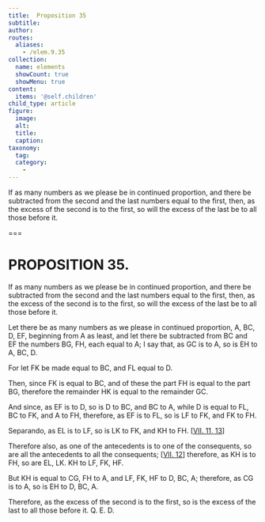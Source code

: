 ```yaml
---
title:  Proposition 35
subtitle: 
author:
routes:
  aliases:
    - /elem.9.35
collection:
  name: elements
  showCount: true
  showMenu: true
content:
  items: '@self.children'
child_type: article
figure:
  image:
  alt:
  title:
  caption:
taxonomy:
  tag:
  category:
    - 
---
```


<p>
       <hi rend="ital">If as many numbers as we please be in continued proportion, and there be subtracted from the second and the last numbers equal to the first, then, as the excess of the second is to the first, so will the excess of the last be to all those before it.</hi>
      </p>

===

<h1>PROPOSITION 35.</h1>
<p>
       <span class="ital">If as many numbers as we please be in continued proportion, and there be subtracted from the second and the last numbers equal to the first, then, as the excess of the second is to the first, so will the excess of the last be to all those before it.</span>
      </p>

<p>Let there be as many numbers as we please in continued proportion, <span class="ital">A</span>, <span class="ital">BC</span>, <span class="ital">D</span>, <span class="ital">EF</span>, beginning from <span class="ital">A</span> as least, and let there be subtracted from <span class="ital">BC</span> and <span class="ital">EF</span> the numbers <span class="ital">BG</span>, <span class="ital">FH</span>, each equal to <span class="ital">A</span>; I say that, as <span class="ital">GC</span> is to <span class="ital">A</span>, so is <span class="ital">EH</span> to <span class="ital">A</span>, <span class="ital">BC</span>, <span class="ital">D</span>. 
      </p>

<p>For let <span class="ital">FK</span> be made equal to <span class="ital">BC</span>, and <span class="ital">FL</span> equal to <span class="ital">D</span>. </p>

<p>Then, since <span class="ital">FK</span> is equal to <span class="ital">BC</span>, and of these the part <span class="ital">FH</span> is equal to the part <span class="ital">BG</span>, therefore the remainder <span class="ital">HK</span> is equal to the remainder <span class="ital">GC</span>. </p>

<p>And since, as <span class="ital">EF</span> is to <span class="ital">D</span>, so is <span class="ital">D</span> to <span class="ital">BC</span>, and <span class="ital">BC</span> to <span class="ital">A</span>, while <span class="ital">D</span> is equal to <span class="ital">FL</span>, <span class="ital">BC</span> to <span class="ital">FK</span>, and <span class="ital">A</span> to <span class="ital">FH</span>, therefore, as <span class="ital">EF</span> is to <span class="ital">FL</span>, so is <span class="ital">LF</span> to <span class="ital">FK</span>, and <span class="ital">FK</span> to <span class="ital">FH</span>. </p>

<p><foreign lang="la">Separando</foreign>, as <span class="ital">EL</span> is to <span class="ital">LF</span>, so is <span class="ital">LK</span> to <span class="ital">FK</span>, and <span class="ital">KH</span> to <span class="ital">FH</span>. [<a href="/elem.7.11 elem.7.13">VII. 11, 13</a>] </p>

<p>Therefore also, as one of the antecedents is to one of the consequents, so are all the antecedents to all the consequents; [<a href="/elem.7.12">VII. 12</a>] therefore, as <span class="ital">KH</span> is to <span class="ital">FH</span>, so are <span class="ital">EL</span>, <span class="ital">LK</span>. <span class="ital">KH</span> to <span class="ital">LF</span>, <span class="ital">FK</span>, <span class="ital">HF</span>. </p>

<p>But <span class="ital">KH</span> is equal to <span class="ital">CG</span>, <span class="ital">FH</span> to <span class="ital">A</span>, and <span class="ital">LF</span>, <span class="ital">FK</span>, <span class="ital">HF</span> to <span class="ital">D</span>, <span class="ital">BC</span>, <span class="ital">A</span>; therefore, as <span class="ital">CG</span> is to <span class="ital">A</span>, so is <span class="ital">EH</span> to <span class="ital">D</span>, <span class="ital">BC</span>, <span class="ital">A</span>. </p>

<p>Therefore, as the excess of the second is to the first, so is the excess of the last to all those before it. Q. E. D.<pb n="421"/></p>
